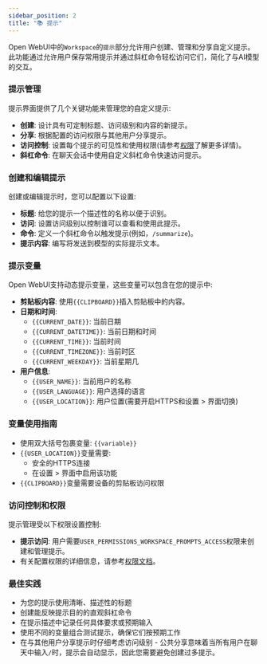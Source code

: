 ```yaml
---
sidebar_position: 2
title: "📚 提示"
---
```


Open WebUI中的`Workspace`的`提示`部分允许用户创建、管理和分享自定义提示。此功能通过允许用户保存常用提示并通过斜杠命令轻松访问它们，简化了与AI模型的交互。

### 提示管理

提示界面提供了几个关键功能来管理您的自定义提示:

* **创建**: 设计具有可定制标题、访问级别和内容的新提示。
* **分享**: 根据配置的访问权限与其他用户分享提示。
* **访问控制**: 设置每个提示的可见性和使用权限(请参考[权限](./permissions.md)了解更多详情)。
* **斜杠命令**: 在聊天会话中使用自定义斜杠命令快速访问提示。

### 创建和编辑提示

创建或编辑提示时，您可以配置以下设置:

* **标题**: 给您的提示一个描述性的名称以便于识别。
* **访问**: 设置访问级别以控制谁可以查看和使用此提示。
* **命令**: 定义一个斜杠命令以触发提示(例如，`/summarize`)。
* **提示内容**: 编写将发送到模型的实际提示文本。

### 提示变量

Open WebUI支持动态提示变量，这些变量可以包含在您的提示中:

* **剪贴板内容**: 使用`{{CLIPBOARD}}`插入剪贴板中的内容。
* **日期和时间**:
  * `{{CURRENT_DATE}}`: 当前日期
  * `{{CURRENT_DATETIME}}`: 当前日期和时间
  * `{{CURRENT_TIME}}`: 当前时间
  * `{{CURRENT_TIMEZONE}}`: 当前时区
  * `{{CURRENT_WEEKDAY}}`: 当前星期几
* **用户信息**:
  * `{{USER_NAME}}`: 当前用户的名称
  * `{{USER_LANGUAGE}}`: 用户选择的语言
  * `{{USER_LOCATION}}`: 用户位置(需要开启HTTPS和设置 > 界面切换)

### 变量使用指南

* 使用双大括号包裹变量: `{{variable}}`
* `{{USER_LOCATION}}`变量需要:
  * 安全的HTTPS连接
  * 在设置 > 界面中启用该功能
* `{{CLIPBOARD}}`变量需要设备的剪贴板访问权限

### 访问控制和权限

提示管理受以下权限设置控制:

* **提示访问**: 用户需要`USER_PERMISSIONS_WORKSPACE_PROMPTS_ACCESS`权限来创建和管理提示。
* 有关配置权限的详细信息，请参考[权限文档](./permissions.md)。

### 最佳实践

* 为您的提示使用清晰、描述性的标题
* 创建能反映提示目的的直观斜杠命令
* 在提示描述中记录任何具体要求或预期输入
* 使用不同的变量组合测试提示，确保它们按预期工作
* 在与其他用户分享提示时仔细考虑访问级别 - 公共分享意味着当所有用户在聊天中输入`/`时，提示会自动显示，因此您需要避免创建过多提示。
